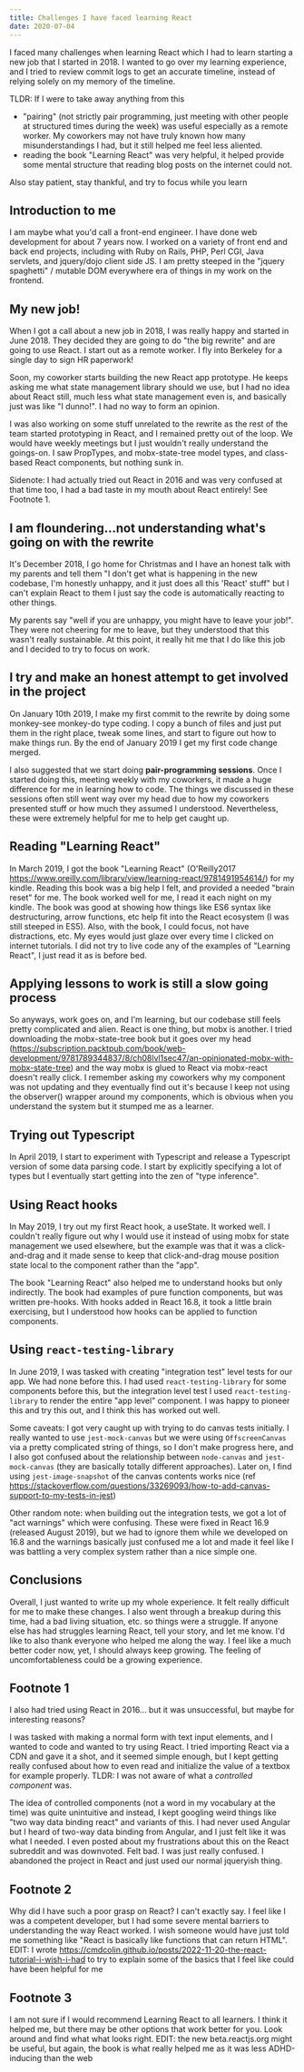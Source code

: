 ```yaml
---
title: Challenges I have faced learning React
date: 2020-07-04
---
```


I faced many challenges when learning React which I had to learn starting a new
job that I started in 2018. I wanted to go over my learning experience, and I
tried to review commit logs to get an accurate timeline, instead of relying
solely on my memory of the timeline.

TLDR: If I were to take away anything from this

- "pairing" (not strictly pair programming, just meeting with other people at
  structured times during the week) was useful especially as a remote worker. My
  coworkers may not have truly known how many misunderstandings I had, but it
  still helped me feel less aliented.
- reading the book "Learning React" was very helpful, it helped provide some
  mental structure that reading blog posts on the internet could not.

Also stay patient, stay thankful, and try to focus while you learn

## Introduction to me

I am maybe what you'd call a front-end engineer. I have done web development for
about 7 years now. I worked on a variety of front end and back end projects,
including with Ruby on Rails, PHP, Perl CGI, Java servlets, and jquery/dojo
client side JS. I am pretty steeped in the "jquery spaghetti" / mutable DOM
everywhere era of things in my work on the frontend.

## My new job!

When I got a call about a new job in 2018, I was really happy and started in
June 2018. They decided they are going to do "the big rewrite" and are going to
use React. I start out as a remote worker. I fly into Berkeley for a single day
to sign HR paperwork!

Soon, my coworker starts building the new React app prototype. He keeps asking
me what state management library should we use, but I had no idea about React
still, much less what state management even is, and basically just was like "I
dunno!". I had no way to form an opinion.

I was also working on some stuff unrelated to the rewrite as the rest of the
team started prototyping in React, and I remained pretty out of the loop. We
would have weekly meetings but I just wouldn't really understand the goings-on.
I saw PropTypes, and mobx-state-tree model types, and class-based React
components, but nothing sunk in.

Sidenote: I had actually tried out React in 2016 and was very confused at that
time too, I had a bad taste in my mouth about React entirely! See Footnote 1.

## I am floundering...not understanding what's going on with the rewrite

It's December 2018, I go home for Christmas and I have an honest talk with my
parents and tell them "I don't get what is happening in the new codebase, I'm
honestly unhappy, and it just does all this 'React' stuff" but I can't explain
React to them I just say the code is automatically reacting to other things.

My parents say "well if you are unhappy, you might have to leave your job!".
They were not cheering for me to leave, but they understood that this wasn't
really sustainable. At this point, it really hit me that I do like this job and
I decided to try to focus on work.

## I try and make an honest attempt to get involved in the project

On January 10th 2019, I make my first commit to the rewrite by doing some
monkey-see monkey-do type coding. I copy a bunch of files and just put them in
the right place, tweak some lines, and start to figure out how to make things
run. By the end of January 2019 I get my first code change merged.

I also suggested that we start doing **pair-programming sessions**. Once I
started doing this, meeting weekly with my coworkers, it made a huge difference
for me in learning how to code. The things we discussed in these sessions often
still went way over my head due to how my coworkers presented stuff or how much
they assumed I understood. Nevertheless, these were extremely helpful for me to
help get caught up.

## Reading "Learning React"

In March 2019, I got the book "Learning React" (O'Reilly2017
https://www.oreilly.com/library/view/learning-react/9781491954614/) for my
kindle. Reading this book was a big help I felt, and provided a needed "brain
reset" for me. The book worked well for me, I read it each night on my kindle.
The book was good at showing how things like ES6 syntax like destructuring,
arrow functions, etc help fit into the React ecosystem (I was still steeped in
ES5). Also, with the book, I could focus, not have distractions, etc. My eyes
would just glaze over every time I clicked on internet tutorials. I did not try
to live code any of the examples of "Learning React", I just read it as is
before bed.

## Applying lessons to work is still a slow going process

So anyways, work goes on, and I'm learning, but our codebase still feels pretty
complicated and alien. React is one thing, but mobx is another. I tried
downloading the mobx-state-tree book but it goes over my head
(https://subscription.packtpub.com/book/web-development/9781789344837/8/ch08lvl1sec47/an-opinionated-mobx-with-mobx-state-tree)
and the way mobx is glued to React via mobx-react doesn't really click. I
remember asking my coworkers why my component was not updating and they
eventually find out it's because I keep not using the observer() wrapper around
my components, which is obvious when you understand the system but it stumped me
as a learner.

## Trying out Typescript

In April 2019, I start to experiment with Typescript and release a Typescript
version of some data parsing code. I start by explicitly specifying a lot of
types but I eventually start getting into the zen of "type inference".

## Using React hooks

In May 2019, I try out my first React hook, a useState. It worked well. I
couldn't really figure out why I would use it instead of using mobx for state
management we used elsewhere, but the example was that it was a click-and-drag
and it made sense to keep that click-and-drag mouse position state local to the
component rather than the "app".

The book "Learning React" also helped me to understand hooks but only
indirectly. The book had examples of pure function components, but was written
pre-hooks. With hooks added in React 16.8, it took a little brain exercising,
but I understood how hooks can be applied to function components.

## Using `react-testing-library`

In June 2019, I was tasked with creating "integration test" level tests for our
app. We had none before this. I had used `react-testing-library` for some
components before this, but the integration level test I used
`react-testing-library` to render the entire "app level" component. I was happy
to pioneer this and try this out, and I think this has worked out well.

Some caveats: I got very caught up with trying to do canvas tests initially. I
really wanted to use `jest-mock-canvas` but we were using `OffscreenCanvas` via
a pretty complicated string of things, so I don't make progress here, and I also
got confused about the relationship between `node-canvas` and `jest-mock-canvas`
(they are basically totally different approaches). Later on, I find using
`jest-image-snapshot` of the canvas contents works nice (ref
https://stackoverflow.com/questions/33269093/how-to-add-canvas-support-to-my-tests-in-jest)

Other random note: when building out the integration tests, we got a lot of "act
warnings" which were confusing. These were fixed in React 16.9 (released August
2019), but we had to ignore them while we developed on 16.8 and the warnings
basically just confused me a lot and made it feel like I was battling a very
complex system rather than a nice simple one.

## Conclusions

Overall, I just wanted to write up my whole experience. It felt really difficult
for me to make these changes. I also went through a breakup during this time,
had a bad living situation, etc. so things were a struggle. If anyone else has
had struggles learning React, tell your story, and let me know. I'd like to also
thank everyone who helped me along the way. I feel like a much better coder now,
yet, I should always keep growing. The feeling of uncomfortableness could be a
growing experience.

## Footnote 1

I also had tried using React in 2016... but it was unsuccessful, but maybe for
interesting reasons?

I was tasked with making a normal form with text input elements, and I wanted to
code and wanted to try using React. I tried importing React via a CDN and gave
it a shot, and it seemed simple enough, but I kept getting really confused about
how to even read and initialize the value of a textbox for example properly.
TLDR: I was not aware of what a _controlled component_ was.

The idea of controlled components (not a word in my vocabulary at the time) was
quite unintuitive and instead, I kept googling weird things like "two way data
binding react" and variants of this. I had never used Angular but I heard of
two-way data binding from Angular, and I just felt like it was what I needed. I
even posted about my frustrations about this on the React subreddit and was
downvoted. Felt bad. I was just really confused. I abandoned the project in
React and just used our normal jqueryish thing.

## Footnote 2

Why did I have such a poor grasp on React? I can't exactly say. I feel like I
was a competent developer, but I had some severe mental barriers to
understanding the way React worked. I wish someone would have just told me
something like "React is basically like functions that can return HTML". EDIT: I
wrote
https://cmdcolin.github.io/posts/2022-11-20-the-react-tutorial-i-wish-i-had to
try to explain some of the basics that I feel like could have been helpful for
me

## Footnote 3

I am not sure if I would recommend Learning React to all learners. I think it
helped me, but there may be other options that work better for you. Look around
and find what what looks right. EDIT: the new beta.reactjs.org might be useful,
but again, the book is what really helped me as it was less ADHD-inducing than
the web
